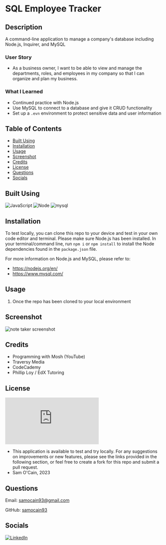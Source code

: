 # SQL Employee Tracker


## Description

A command-line application to manage a company's database including Node.js, Inquirer, and MySQL

### User Story

- As a business owner, I want to be able to view and manage the departments, roles, and employees in my company so that I can organize and plan my business.

### What I Learned
- Continued practice with Node.js
- Use MySQL to connect to a database and give it CRUD functionality
- Set up a `.evn` environment to protect sensitive data and user information



## Table of Contents

- [Built Using](#built-using)
- [Installation](#installation)
- [Usage](#usage)
- [Screenshot](#screenshot)
- [Credits](#credits)
- [License](#license)
- [Questions](#questions)
- [Socials](#socials)


## Built Using
![JavaScript](https://img.shields.io/badge/JavaScript-323330?style=for-the-badge&logo=javascript&logoColor=F7DF1E) ![Node](https://img.shields.io/badge/Node.js-339933?style=for-the-badge&logo=nodedotjs&logoColor=white)
![mysql](https://img.shields.io/badge/MySQL-005C84?style=for-the-badge&logo=mysql&logoColor=white)


## Installation

To test locally, you can clone this repo to your device and test in your own code editor and terminal. 
Please make sure Node.js has been installed. In your terminal/command line, run `npm i` or `npm install` to install the Node dependencies found in the `package.json` file.

For more information on Node.js and MySQL, please refer to:  

- https://nodejs.org/en/  
- https://www.mysql.com/


## Usage  

1. Once the repo has been cloned to your local environment 


## Screenshot

![note taker screenshot](./public/assets/images/note_taker_screenshot.png)

## Credits

- Programming with Mosh (YouTube)
- Traversy Media
- CodeCademy
- Phillip Loy / EdX Tutoring 

## License

[![GitHub license](https://badgen.net/github/license/Naereen/Strapdown.js)](https://github.com/Naereen/StrapDown.js/blob/master/LICENSE)

- This application is available to test and try locally. For any suggestions on improvements or new features, please see the links provided in the following section, or feel free to create a fork for this repo and submit a pull request.
- Sam O'Cain, 2023


## Questions

Email: [samocain93@gmail.com](mailto:samocain93@gmail.com)  

GitHub: [samocain93](https://github.com/samocain93)  

## Socials

[![LinkedIn](https://img.shields.io/badge/LinkedIn-samocain-blue)](https://www.linkedin.com/in/samocain/)
